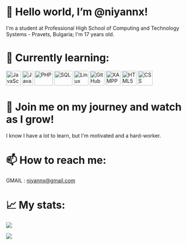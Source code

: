 # 👋 Hello world, I’m @niyannx!

I'm a student at Professional High School of Computing and Technology Systems - Pravets, Bulgaria; I'm 17 years old.

# 📙 Currently learning:
<div class="things-im-learning-lol">
<a href="https://en.wikipedia.org/wiki/JavaScript"><img src="https://user-images.githubusercontent.com/80352675/169709263-c92f5fee-90ac-4853-81ea-98616106b1d5.png" alt="JavaScript" height="40" width="40"></a>
<a href="https://en.wikipedia.org/wiki/Java_(programming_language)"><img src="https://user-images.githubusercontent.com/80352675/169709440-e5c8c2d7-3ad2-4cec-8b5c-c1b37304b394.png" alt="Java" height="40" width="30"></a>
<a href="https://en.wikipedia.org/wiki/PHP"><img src="https://user-images.githubusercontent.com/80352675/169709492-d003b2fa-3c61-47c0-941c-8c60995cf15b.png" alt="PHP" height="40" width="50"></a>
<a href="https://en.wikipedia.org/wiki/SQL"><img src="https://user-images.githubusercontent.com/80352675/169709531-e9614529-b903-4f64-b3dd-0da6954ece24.png" alt="SQL" height="40" width="50"></a>
<a href="https://en.wikipedia.org/wiki/Linux_kernel"><img src="https://user-images.githubusercontent.com/80352675/169709782-297714bf-a955-42be-b08a-8dd811741f7f.png" alt="Linux" height="40" width="40"></a>
<a href="https://en.wikipedia.org/wiki/GitHub"><img src="https://user-images.githubusercontent.com/80352675/169709796-83909162-3625-4be4-8081-515aa2d318fe.png" alt="GitHub" height="40" width="40"></a>
<a href="https://en.wikipedia.org/wiki/XAMPP"><img src="https://user-images.githubusercontent.com/80352675/169709657-4e4e7a62-c510-40d7-83ec-f8d830a418d7.png" alt="XAMPP" height="40" width="40"></a>
<a href="https://en.wikipedia.org/wiki/HTML"><img src="https://user-images.githubusercontent.com/80352675/169709601-f37bfa76-76c7-4d75-9f48-36939b1d4f7c.png" alt="HTML5" height="40" width="40"></a>
<a href="https://en.wikipedia.org/wiki/CSS"><img src="https://user-images.githubusercontent.com/80352675/169709675-ec50b6de-232d-4096-91e8-2491ccf41308.png" alt="CSS" height="40" width="40"></a>
</div>

# 👀 Join me on my journey and watch as I grow!
I know I have a lot to learn, but I'm motivated and a hard-worker.

# 📫 How to reach me:
GMAIL : [niyannx@gmail.com](mailto:niyannx@gmail.com)

# 📈 My stats:
![](https://github-readme-stats.vercel.app/api?username=niyannx&show_icons=true)

![](https://github-readme-stats.vercel.app/api/top-langs/?username=niyannx&theme=default&hide_border=true&include_all_commits=false&count_private=false&layout=compact)
